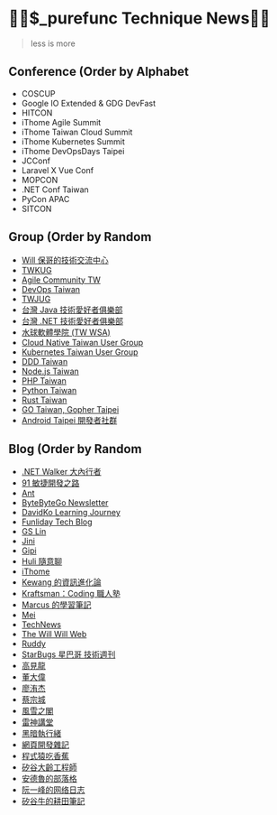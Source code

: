 # 👨‍💻$_purefunc Technique News👩‍💻
> less is more

## Conference (Order by Alphabet

* COSCUP
* Google IO Extended & GDG DevFast
* HITCON
* iThome Agile Summit
* iThome Taiwan Cloud Summit
* iThome Kubernetes Summit
* iThome DevOpsDays Taipei
* JCConf
* Laravel X Vue Conf
* MOPCON
* .NET Conf Taiwan
* PyCon APAC
* SITCON

## Group (Order by Random

* [Will 保哥的技術交流中心](https://www.facebook.com/will.fans)
* [TWKUG](https://www.facebook.com/kotlintwn)
* [Agile Community TW](https://www.facebook.com/AgileCommunity.tw)
* [DevOps Taiwan](https://www.facebook.com/groups/817976138289434)
* [TWJUG](https://www.facebook.com/groups/twjug)
* [台灣 Java 技術愛好者俱樂部](https://www.facebook.com/groups/javatwug)
* [台灣 .NET 技術愛好者俱樂部](https://www.facebook.com/groups/DotNetUserGroupTaiwan)
* [水球軟體學院 (TW WSA)](https://www.facebook.com/groups/waterballsa.tw)
* [Cloud Native Taiwan User Group](https://www.facebook.com/groups/cloudnative.tw)
* [Kubernetes Taiwan User Group](https://www.facebook.com/groups/k8s.tw)
* [DDD Taiwan](https://www.facebook.com/groups/dddtaiwan)
* [Node.js Taiwan](https://www.facebook.com/groups/node.js.tw)
* [PHP Taiwan](https://www.facebook.com/groups/199493136812961)
* [Python Taiwan](https://www.facebook.com/groups/197223143437)
* [Rust Taiwan](https://www.facebook.com/groups/rust.tw)
* [GO Taiwan, Gopher Taipei](https://www.facebook.com/groups/269001993248363)
* [Android Taipei 開發者社群](https://www.facebook.com/groups/AndroidTaipei)

## Blog (Order by Random

* [.NET Walker 大內行者](https://www.facebook.com/DotNetWalker)
* [91 敏捷開發之路](https://www.facebook.com/91agile)
* [Ant](https://www.facebook.com/yftzeng.tw)
* [ByteByteGo Newsletter](https://blog.bytebytego.com/)
* [DavidKo Learning Journey](https://www.facebook.com/DavidLearningJourney)
* [Funliday Tech Blog](https://techblog.funliday.com)
* [GS Lin](https://blog.gslin.org)
* [Jini](https://www.facebook.com/jakarta99)
* [Gipi](https://www.facebook.com/gipi.net)
* [Huli 隨意聊](https://www.facebook.com/huli.blog)
* [iThome](https://www.ithome.com.tw/news)
* [Kewang 的資訊進化論](https://www.facebook.com/kewang.information)
* [Kraftsman：Coding 職人塾](https://www.facebook.com/kraftsman.io)
* [Marcus 的學習筆記](https://www.facebook.com/marcustung.tech)
* [Mei](https://www.facebook.com/mei.studio.li)
* [TechNews](https://technews.tw)
* [The Will Will Web](https://blog.miniasp.com)
* [Ruddy](https://www.facebook.com/ruddyl.lee)
* [StarBugs 星巴哥 技術週刊](https://weekly.starbugs.dev)
* [高見龍](https://www.facebook.com/eddiekao)
* [董大偉](https://www.facebook.com/isdaviddong)
* [廖洧杰](https://www.facebook.com/sfismy)
* [蔡宗城](https://www.facebook.com/smalltown0110)
* [風雪之閣](https://www.facebook.com/cooldotnet)
* [雷神講堂](https://www.facebook.com/groups/892498740830285)
* [黑暗執行緒](https://blog.darkthread.net)
* [網頁開發雜記](https://www.facebook.com/thingsaboutwebdev)
* [程式猿吃香蕉](https://www.facebook.com/banana4coder)
* [矽谷大齡工程師](https://www.facebook.com/elderengineer)
* [安德魯的部落格](https://www.facebook.com/andrew.blog.0928)
* [阮一峰的网络日志](https://www.ruanyifeng.com/blog)
* [矽谷牛的耕田筆記](https://www.facebook.com/technologynoteniu)
